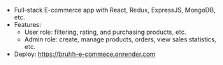 - Full-stack E-commerce app with React, Redux, ExpressJS, MongoDB, etc.
- Features:
    - User role:  filtering, rating, and purchasing products, etc.
    - Admin role: create, manage products, orders, view sales statistics, etc.
- Deploy: https://bruhh-e-commece.onrender.com
